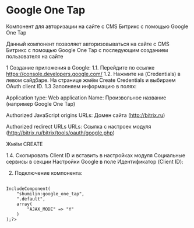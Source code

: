 # Google One Tap
Компонент для авторизации на сайте с CMS Битрикс с помощью Google One Tap

Данный компонент позволяет авторизовываться на сайте с CMS Битрикс с помощью Google One Tap с последующим созданием пользователя на сайте

1 Создание приложения в Google:
1.1. Перейдите по ссылке https://console.developers.google.com/
1.2. Нажмите на (Credentials) в левом сайдбаре. На странице жмём Create Credentials и выбираем OAuth client ID. 
1.3 Заполняем информацию в полях:

Application type: Web application
Name: Произвольное название (например Google One Tap)

Authorized JavaScript origins
URLs: Домен сайта (http://bitrix.ru)

Authorized redirect URLs
URLs: Ссылка с настроек модуля (http://bitrix.ru/bitrix/tools/oauth/google.php)

Жмём CREATE

1.4. Скопировать Client ID и вставить в настройках модуля Социальные сервисы в секции Настройки Google в поле Идентификатор (Client ID): 

2. Подключение компонента:
<code>
<?php 
$APPLICATION->IncludeComponent(
	"shumilin:google_one_tap",
	".default",
	array(
		"AJAX_MODE" => "Y"
	)
);?>
</code>


